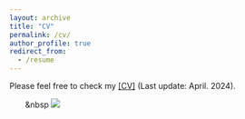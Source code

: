 ```yaml
---
layout: archive
title: "CV"
permalink: /cv/
author_profile: true
redirect_from:
  - /resume
---
```


Please feel free to check my [[CV]](/files/Jingkun_Yue_Chinese_CV_April2024.pdf)   (Last update: April. 2024).


&nbsp;&nbsp;&nbsp;&nbsp;&nbsp;&nbsp;&nbsp;&nbsp <a href='https://clustrmaps.com/site/1bzhl'  title='Visit tracker'><img src='//clustrmaps.com/map_v2.png?cl=ffffff&w=a&t=tt&d=5nQDltFGJyoiO3wciydO7S8NLGBAFEfmqpzT8lAY4oY&co=2d78ad&ct=ffffff'/></a>


